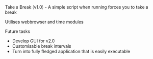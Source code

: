 Take a Break (v1.0) - A simple script when running forces you to take a break

Utilises webbrowser and time modules

Future tasks
- Develop GUI for v2.0
- Customisable break intervals
- Turn into fully fledged application that is easily executable